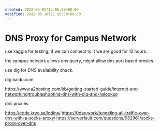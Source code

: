 ```yaml
---
created: 2022-05-05T15:06:08+08:00
modified: 2022-05-16T21:56:50+08:00
---
```


# DNS Proxy for Campus Network

use kaggle for testing, if we can connect to it we are good for 12 hours.

the campus network allows dns query, might allow dns port based proxies.

use dig for DNS avaliability check.

dig baidu.com

https://www.a2hosting.com/kb/getting-started-guide/internet-and-networking/troubleshooting-dns-with-dig-and-nslookup

dns proxies:

https://code.kryo.se/iodine/
https://0day.work/tunneling-all-traffic-over-dns-with-a-socks-proxy/
https://serverfault.com/questions/962961/socks-proxy-over-dns
